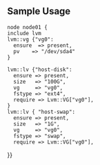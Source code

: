 ## Sample Usage

    node node01 {
    include lvm
    lvm::vg {"vg0":
      ensure  => present,
      pv    => "/dev/sda4"
    }

    lvm::lv {"host-disk":
      ensure => present,
      size   => "100G",
      vg     => "vg0",
      fstype => "ext4",
      require => Lvm::VG["vg0"],
    }
    lvm::lv { "host-swap":
      ensure => present,
      size   => "1G",
      vg     => "vg0",
      fstype => "swap",
      require => Lvm::VG["vg0"],
  }}

